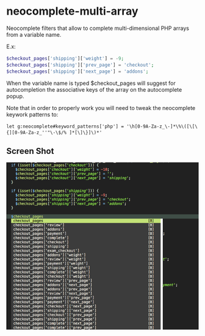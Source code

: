 # neocomplete-multi-array
Neocomplete filters that allow to complete multi-dimensional PHP arrays from a variable name.

E.x:

```php
$checkout_pages['shipping']['weight'] = -9;
$checkout_pages['shipping']['prev_page'] = 'checkout';
$checkout_pages['shipping']['next_page'] = 'addons';
```

When the variable name is typed $checkout_pages will suggest for autocompletion the associative keys of the array on the autocomplete popup.

Note that in order to properly work you will need to tweak the neocomplete keywork patterns to:

```vim
let g:neocomplete#keyword_patterns['php'] = '\h[0-9A-Za-z_\-]*\%\([\[\{][0-9A-Za-z_''"\-\$/% ]*[\]\}]\)*'
```
## Screen Shot
![Array Complete Screenshoot](images/neocomplete-multi-array-example.png)
